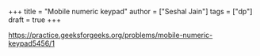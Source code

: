 +++
title = "Mobile numeric keypad"
author = ["Seshal Jain"]
tags = ["dp"]
draft = true
+++

<https://practice.geeksforgeeks.org/problems/mobile-numeric-keypad5456/1>
